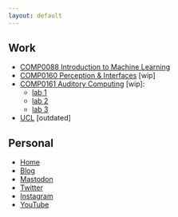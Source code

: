 ```yaml
---
layout: default
---
```

## Work

* [COMP0088 Introduction to Machine Learning](https://github.com/comp0088)
* [COMP0160 Perception & Interfaces](https://comp0160.github.io) [wip]
* [COMP0161 Auditory Computing](https://github.com/comp0161) [wip]:
    * [lab 1](https://colab.research.google.com/drive/1vkN__9VWqz4SaEgQDDvWEWqKANHk9wnl?usp=sharing)
    * [lab 2](https://colab.research.google.com/drive/1tfWhkgOYNF-KGZZu4Fc-nrBs1NEgC1m7?usp=sharing)
    * [lab 3](https://colab.research.google.com/drive/1x23bALrzIQeRxzAyyfcz44b3vdyLlK9b?usp=sharing)
* [UCL](https://www.ucl.ac.uk/~ucbpmbc/) [outdated]


## Personal

* [Home](https://walkytalky.net/)
* [Blog](https://blog.walkytalky.net/)
* <a rel="me" href="https://mas.to/@walkytalky">Mastodon</a>
* [Twitter](https://twitter.com/walkymatt)
* [Instagram](https://instagram.com/walkymatt)
* [YouTube](https://www.youtube.com/user/walkymatt)
